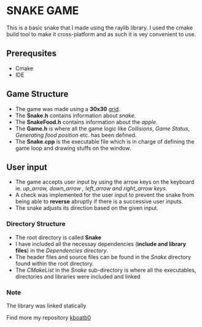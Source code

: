 # SNAKE GAME
This is a basic snake that I made using the raylib library. I used the cmake build tool to make it cross-platform and as such it is
vey convenient to use.

## Prerequsites
- Cmake
- IDE

## Game Structure
- The game was made using a **30x30** <ins>grid</ins>.
- The **Snake.h** contains information about *snake*.
- The **SnakeFood.h** contains information about the *apple*.
- The **Game.h** is where all the game logic like *Collisions*, *Game Status*, *Generating food position* etc. has been defined.
- The **Snake.cpp** is the executable file which is in charge of defining the game loop and drawing stuffs on the window.

## User input
- The game accepts user input by using the arrow keys on the keyboard ie. *up_arrow, down_arrow , left_arrow and right_arrow keys*.
- A check was implemented for the user input to prevent the snake from being able to **reverse** abruptly if there is a successive 
user inputs.
- The snake adjusts its direction based on the given input.

### Directory Structure
- The root directory is called **Snake**
- I have included all the necessay dependencies (**include and library files**) in the *Dependencies directory*.
- The header files and source files can be found in the *Snake* directory found within the root directory.
- The *CMakeList* in the *Snake* sub-directory is where all the executables, directories and libraries were included and linked

### Note
The library was linked statically

Find more my repository [kboatb0](https://github.com/kboatb0)